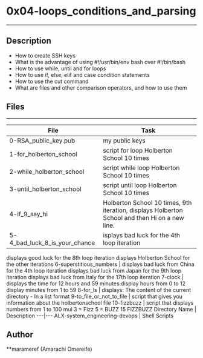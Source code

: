 # 0x04-loops_conditions_and_parsing
---
## Description
* How to create SSH keys
* What is the advantage of using #!/usr/bin/env bash over #!/bin/bash
* How to use while, until and for loops
* How to use if, else, elif and case condition statements
* How to use the cut command
* What are files and other comparison operators, and how to use them
## Files
---
File|Task
---|---
0-RSA_public_key.pub | my public keys
1-for_holberton_school | script for loop Holberton School 10 times
2-while_holberton_school | script while loop Holberton School 10 times
3-until_holberton_school | script until loop Holberton School 10 times
4-if_9_say_hi | Holberton School 10 times, 9th iteration, displays Holberton School and then Hi on a new line.
5-4_bad_luck_8_is_your_chance | isplays bad luck for the 4th loop iteration
displays good luck for the 8th loop iteration
displays Holberton School for the other iterations
6-superstitious_numbers | displays bad luck from China for the 4th loop iteration
displays bad luck from Japan for the 9th loop iteration
displays bad luck from Italy for the 17th loop iteration
7-clock | displays the time for 12 hours and 59 minutes:display hours from 0 to 12 display minutes from 1 to 59
8-for_ls | displays: The content of the current directory - In a list format
9-to_file_or_not_to_file | script that gives you information about the holbertonschool file
10-fizzbuzz | script that displays numbers from 1 to 100 mul 3 = Fizz 5 = BUZZ 15 FIZZBUZZ
Directory Name | Description
---|---
ALX-system_engineering-devops | Shell Scripts
## Author
**marameref (Amarachi Omereife)
